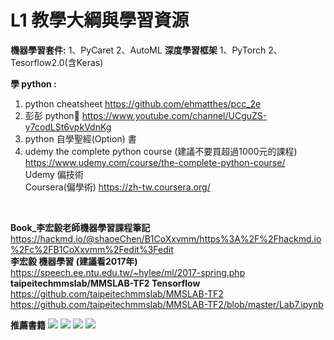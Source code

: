 # L1 教學大綱與學習資源 
**機器學習套件:**
1、PyCaret 2、AutoML
**深度學習框架**
1、PyTorch 2、Tesorflow2.0(含Keras)

**學 python :**
1. python cheatsheet https://github.com/ehmatthes/pcc_2e
2. 彭彭 python    https://www.youtube.com/channel/UCguZS-y7codLSt6vpkVdnKg
3. python 自學聖經(Option) 書
4. udemy the complete python course (建議不要買超過1000元的課程)
    https://www.udemy.com/course/the-complete-python-course/<br>
    Udemy 偏技術<br>
    Coursera(偏學術) https://zh-tw.coursera.org/<br>
<br>

**Book_李宏毅老師機器學習課程筆記**
https://hackmd.io/@shaoeChen/B1CoXxvmm/https%3A%2F%2Fhackmd.io%2Fc%2FB1CoXxvmm%2Fedit%3Fedit<br>
**李宏毅 機器學習 (建議看2017年)**
https://speech.ee.ntu.edu.tw/~hylee/ml/2017-spring.php<br>
**taipeitechmmslab/MMSLAB-TF2 Tensorflow**
https://github.com/taipeitechmmslab/MMSLAB-TF2<br>
https://github.com/taipeitechmmslab/MMSLAB-TF2/blob/master/Lab7.ipynb<br>

**推薦書籍**
![](https://i.imgur.com/rnFkNwm.jpg)
![](https://i.imgur.com/R35Jk8L.jpg)
![](https://i.imgur.com/80ZP3qq.jpg)
![](https://i.imgur.com/Qmqtv1t.jpg)



